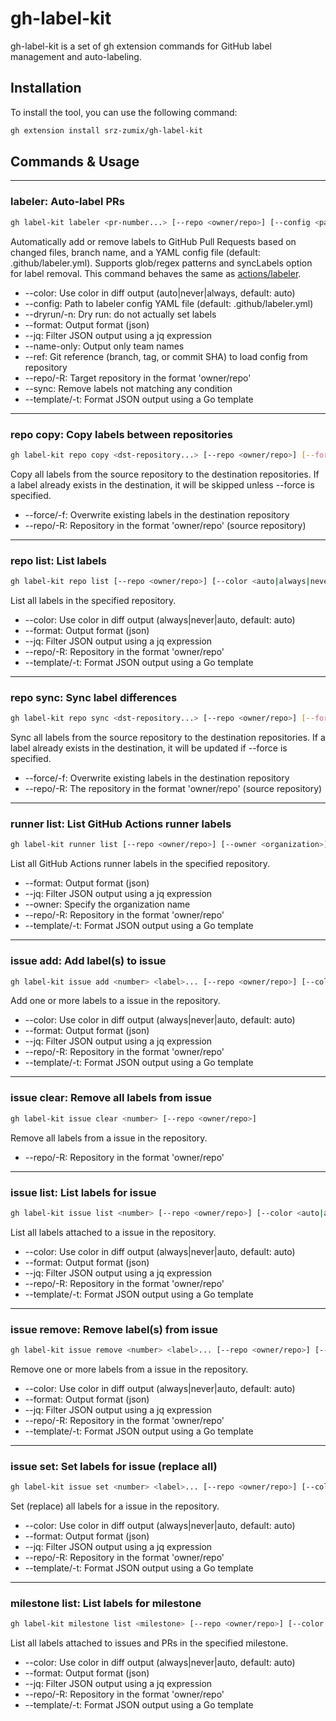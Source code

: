 # gh-label-kit

gh-label-kit is a set of gh extension commands for GitHub label management and auto-labeling.

## Installation

To install the tool, you can use the following command:

```sh
gh extension install srz-zumix/gh-label-kit
```

## Commands & Usage

---

### labeler: Auto-label PRs

```sh
gh label-kit labeler <pr-number...> [--repo <owner/repo>] [--config <path>] [--sync] [--dryrun] [--color <auto|always|never>] [--format <json>] [--jq <expression>] [--template <string>] [--name-only] [--ref <string>]
```

Automatically add or remove labels to GitHub Pull Requests based on changed files, branch name, and a YAML config file (default: .github/labeler.yml).
Supports glob/regex patterns and syncLabels option for label removal. This command behaves the same as [actions/labeler][labeler].

- --color: Use color in diff output (auto|never|always, default: auto)
- --config: Path to labeler config YAML file (default: .github/labeler.yml)
- --dryrun/-n: Dry run: do not actually set labels
- --format: Output format (json)
- --jq: Filter JSON output using a jq expression
- --name-only: Output only team names
- --ref: Git reference (branch, tag, or commit SHA) to load config from repository
- --repo/-R: Target repository in the format 'owner/repo'
- --sync: Remove labels not matching any condition
- --template/-t: Format JSON output using a Go template

---

### repo copy: Copy labels between repositories

```sh
gh label-kit repo copy <dst-repository...> [--repo <owner/repo>] [--force]
```

Copy all labels from the source repository to the destination repositories. If a label already exists in the destination, it will be skipped unless --force is specified.

- --force/-f: Overwrite existing labels in the destination repository
- --repo/-R: Repository in the format 'owner/repo' (source repository)

---

### repo list: List labels

```sh
gh label-kit repo list [--repo <owner/repo>] [--color <auto|always|never>] [--format <json>] [--jq <expression>] [--template <string>]
```

List all labels in the specified repository.

- --color: Use color in diff output (always|never|auto, default: auto)
- --format: Output format (json)
- --jq: Filter JSON output using a jq expression
- --repo/-R: Repository in the format 'owner/repo'
- --template/-t: Format JSON output using a Go template

---

### repo sync: Sync label differences

```sh
gh label-kit repo sync <dst-repository...> [--repo <owner/repo>] [--force]
```

Sync all labels from the source repository to the destination repositories. If a label already exists in the destination, it will be updated if --force is specified.

- --force/-f: Overwrite existing labels in the destination repository
- --repo/-R: The repository in the format 'owner/repo' (source repository)

---

### runner list: List GitHub Actions runner labels

```sh
gh label-kit runner list [--repo <owner/repo>] [--owner <organization>] [--format <json>] [--jq <expression>] [--template <string>]
```

List all GitHub Actions runner labels in the specified repository.

- --format: Output format (json)
- --jq: Filter JSON output using a jq expression
- --owner: Specify the organization name
- --repo/-R: Repository in the format 'owner/repo'
- --template/-t: Format JSON output using a Go template

---

### issue add: Add label(s) to issue

```sh
gh label-kit issue add <number> <label>... [--repo <owner/repo>] [--color <auto|always|never>] [--format <json>] [--jq <expression>] [--template <string>]
```

Add one or more labels to a issue in the repository.

- --color: Use color in diff output (always|never|auto, default: auto)
- --format: Output format (json)
- --jq: Filter JSON output using a jq expression
- --repo/-R: Repository in the format 'owner/repo'
- --template/-t: Format JSON output using a Go template

---

### issue clear: Remove all labels from issue

```sh
gh label-kit issue clear <number> [--repo <owner/repo>]
```

Remove all labels from a issue in the repository.

- --repo/-R: Repository in the format 'owner/repo'

---

### issue list: List labels for issue

```sh
gh label-kit issue list <number> [--repo <owner/repo>] [--color <auto|always|never>] [--format <json>] [--jq <expression>] [--template <string>]
```

List all labels attached to a issue in the repository.

- --color: Use color in diff output (always|never|auto, default: auto)
- --format: Output format (json)
- --jq: Filter JSON output using a jq expression
- --repo/-R: Repository in the format 'owner/repo'
- --template/-t: Format JSON output using a Go template

---

### issue remove: Remove label(s) from issue

```sh
gh label-kit issue remove <number> <label>... [--repo <owner/repo>] [--color <auto|always|never>] [--format <json>] [--jq <expression>] [--template <string>]
```

Remove one or more labels from a issue in the repository.

- --color: Use color in diff output (always|never|auto, default: auto)
- --format: Output format (json)
- --jq: Filter JSON output using a jq expression
- --repo/-R: Repository in the format 'owner/repo'
- --template/-t: Format JSON output using a Go template

---

### issue set: Set labels for issue (replace all)

```sh
gh label-kit issue set <number> <label>... [--repo <owner/repo>] [--color <auto|always|never>] [--format <json>] [--jq <expression>] [--template <string>]
```

Set (replace) all labels for a issue in the repository.

- --color: Use color in diff output (always|never|auto, default: auto)
- --format: Output format (json)
- --jq: Filter JSON output using a jq expression
- --repo/-R: Repository in the format 'owner/repo'
- --template/-t: Format JSON output using a Go template

---

### milestone list: List labels for milestone

```sh
gh label-kit milestone list <milestone> [--repo <owner/repo>] [--color <auto|always|never>] [--format <json>] [--jq <expression>] [--template <string>]
```

List all labels attached to issues and PRs in the specified milestone.

- --color: Use color in diff output (always|never|auto, default: auto)
- --format: Output format (json)
- --jq: Filter JSON output using a jq expression
- --repo/-R: Repository in the format 'owner/repo'
- --template/-t: Format JSON output using a Go template

[labeler]: https://github.com/actions/labeler
